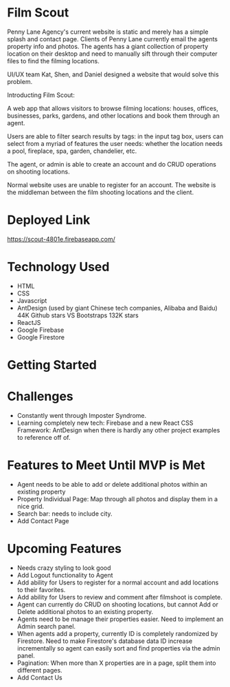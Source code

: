 # Film Scout

Penny Lane Agency's current website is static and merely has a simple splash and contact page. Clients of Penny Lane currently email the agents property info and photos. 
The agents has a giant collection of property location on their desktop and need to manually sift through their computer files to find the filming locations.

UI/UX team Kat, Shen, and Daniel designed a website that would solve this problem.


Introducting Film Scout:

A web app that allows visitors to browse filming locations: houses, offices, businesses, parks, gardens, and other locations and book them through an agent.

Users are able to filter search results by tags: in the input tag box, users can select from a myriad of features the user needs: whether the location needs a pool, fireplace, spa, garden, chandelier, etc.

The agent, or admin is able to create an account and do CRUD operations on shooting locations. 

Normal website uses are unable to register for an account. The website is the middleman between the film shooting locations and the client.

# Deployed Link

https://scout-4801e.firebaseapp.com/

# Technology Used

* HTML
* CSS
* Javascript
* AntDesign (used by giant Chinese tech companies, Alibaba and Baidu) 44K Github stars VS Bootstraps 132K stars
* ReactJS
* Google Firebase
* Google Firestore


#  Getting Started




# Challenges
* Constantly went through Imposter Syndrome.
* Learning completely new tech: Firebase and a new React CSS Framework: AntDesign when there is hardly any other project examples to reference off of.


# Features to Meet Until MVP is Met
* Agent needs to be able to add or delete additional photos within an existing property
* Property Individual Page: Map through all photos and display them in a nice grid.
* Search bar: needs to include city.
* Add Contact Page

# Upcoming Features
* Needs crazy styling to look good
* Add Logout functionality to Agent
* Add ability for Users to register for a normal account and add locations to their favorites.
* Add ability for Users to review and comment after filmshoot is complete.
* Agent can currently do CRUD on shooting locations, but cannot Add or Delete additional photos to an existing property.
* Agents need to be manage their properties easier. Need to implement an Admin search panel.
* When agents add a property, currently ID is completely randomized by Firestore. Need to make Firestore's database data ID increase incrementally so agent can easily sort and find properties via the admin panel.
* Pagination: When more than X properties are in a page, split them into different pages. 
* Add Contact Us

